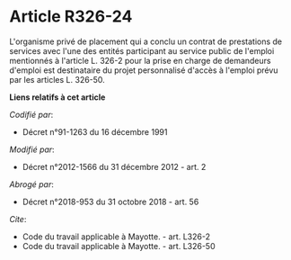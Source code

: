 # Article R326-24

L'organisme privé de placement qui a conclu un contrat de prestations de services avec l'une des entités participant au
service public de l'emploi mentionnés à l'article L. 326-2 pour la prise en charge de demandeurs d'emploi est destinataire du
projet personnalisé d'accès à l'emploi prévu par les articles L. 326-50.

**Liens relatifs à cet article**

_Codifié par_:

  - Décret n°91-1263 du 16 décembre 1991

_Modifié par_:

  - Décret n°2012-1566 du 31 décembre 2012 - art. 2

_Abrogé par_:

  - Décret n°2018-953 du 31 octobre 2018 - art. 56

_Cite_:

  - Code du travail applicable à Mayotte. - art. L326-2
  - Code du travail applicable à Mayotte. - art. L326-50
